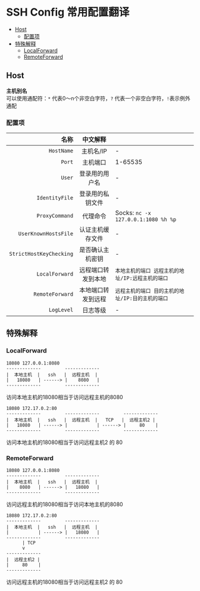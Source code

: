 # SSH Config 常用配置翻译 <!-- omit in toc -->

- [Host](#host)
  - [配置项](#配置项)
- [特殊解释](#特殊解释)
  - [LocalForward](#localforward)
  - [RemoteForward](#remoteforward)

## Host
**主机别名**  
可以使用通配符：`*` 代表0～n个非空白字符，`?` 代表一个非空白字符，`!`表示例外通配
### 配置项
|                    名称 |     中文解释     |                                     |
| ----------------------: | :--------------: | :---------------------------------- |
|              `HostName` |    主机名/IP     | - |
|                  `Port` |     主机端口     | 1-65535                             |
|                  `User` |  登录用的用户名  | - |
|          `IdentityFile` | 登录用的私钥文件 | - |
|          `ProxyCommand` |     代理命令     | Socks: `nc -x 127.0.0.1:1080 %h %p` |
|    `UserKnownHostsFile` | 认证主机缓存文件 | - |
| `StrictHostKeyChecking` | 是否确认主机密钥 | - |
|          `LocalForward` | 远程端口转发到本地 | `本地主机的端口 远程主机的地址/IP:远程主机的端口` |
|         `RemoteForward` | 本地端口转发到远程 | `远程主机的端口 目的主机的地址/IP:目的主机的端口` |
|              `LogLevel` |     日志等级     | - |

## 特殊解释
### LocalForward
```
18080 127.0.0.1:8080
-------------         -------------
|  本地主机  |   ssh   |  远程主机  |
|   18080   | ------> |    8080   |
-------------         -------------
```
访问本地主机的18080相当于访问远程主机的8080

```
18080 172.17.0.2:80
-------------         -------------         -------------
|  本地主机  |   ssh   |  远程主机  |   TCP   |  远程主机2 |
|   18080   | ------> |           | ------> |     80    |
-------------         -------------         -------------
```
访问本地主机的18080相当于访问远程主机2 的 80

### RemoteForward
```
18080 127.0.0.1:8080
-------------         -------------
|  本地主机  |   ssh   |  远程主机  |
|    8080   | ------> |   18080   |
-------------         -------------
```
访问远程主机的18080相当于访问本地主机的8080

```
18080 172.17.0.2:80
-------------         -------------
|  本地主机  |   ssh   |  远程主机  |
|           | ------> |   18080   |
-------------         -------------
      | TCP
      v
-------------
|  远程主机2 |
|     80    |
-------------
```
访问远程主机的18080相当于访问远程主机2 的 80